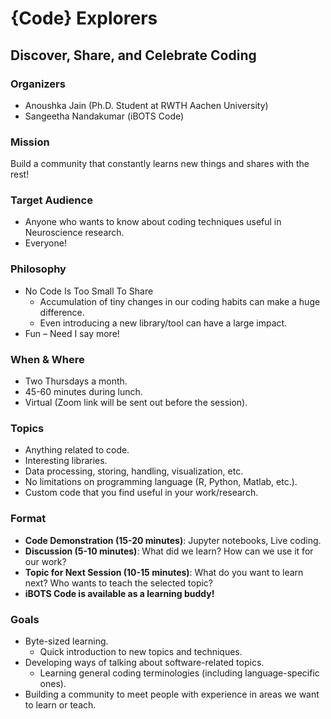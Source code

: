 # {Code} Explorers

## Discover, Share, and Celebrate Coding

### Organizers
- Anoushka Jain (Ph.D. Student at RWTH Aachen University)
- Sangeetha Nandakumar (iBOTS Code)

### Mission
Build a community that constantly learns new things and shares with the rest!

### Target Audience
- Anyone who wants to know about coding techniques useful in Neuroscience research.
- Everyone!

### Philosophy
- No Code Is Too Small To Share
  - Accumulation of tiny changes in our coding habits can make a huge difference.
  - Even introducing a new library/tool can have a large impact.
- Fun – Need I say more!

### When & Where
- Two Thursdays a month.
- 45-60 minutes during lunch.
- Virtual (Zoom link will be sent out before the session).

### Topics
- Anything related to code.
- Interesting libraries.
- Data processing, storing, handling, visualization, etc.
- No limitations on programming language (R, Python, Matlab, etc.).
- Custom code that you find useful in your work/research.

### Format
- **Code Demonstration (15-20 minutes)**: Jupyter notebooks, Live coding.
- **Discussion (5-10 minutes)**: What did we learn? How can we use it for our work?
- **Topic for Next Session (10-15 minutes)**: What do you want to learn next? Who wants to teach the selected topic?
- **iBOTS Code is available as a learning buddy!**

### Goals
- Byte-sized learning.
  - Quick introduction to new topics and techniques.
- Developing ways of talking about software-related topics.
  - Learning general coding terminologies (including language-specific ones).
- Building a community to meet people with experience in areas we want to learn or teach.
